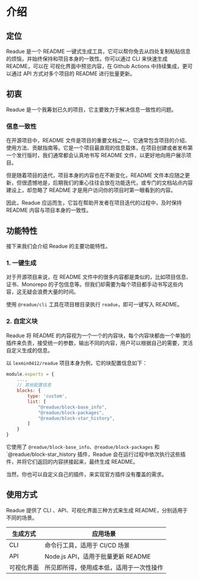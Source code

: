 # 介绍

## 定位

Readue 是一个 README 一键式生成工具，它可以帮你免去从四处复制粘贴信息的烦恼，并始终保持和项目本身的一致性。你可以通过 CLI 来快速生成 README，可以在 可视化界面中预览内容，在 Github Actions 中持续集成，更可以通过 API 方式对多个项目的 README 进行批量更新。

## 初衷

Readue 是一个我筹划已久的项目，它主要致力于解决信息一致性的问题。

### 信息一致性

在开源项目中，README 文件是项目的重要文档之一。它通常包含项目的介绍、使用方法、贡献指南等。它是一个项目最直观的信息载体，在项目创建或者发布第一个发行版时，我们通常都会认真地书写 README 文件，以更好地向用户展示项目。

但是随着项目的迭代，项目本身的内容也在不断变化，README 文件本应随之更新，但很遗憾地是，后期我们的重心往往会放在功能迭代，或专门的文档站点内容建设上，却忽略了 README 才是用户访问你的项目时第一眼看到的内容。

因此，Readue 应运而生，它旨在帮助开发者在项目迭代的过程中，及时保持 README 内容与项目本身的一致性。

## 功能特性

接下来我们会介绍 Readue 的主要功能特性。

### 1. 一键生成

对于开源项目来说，在 README 文件中的很多内容都是类似的，比如项目信息、证书、Monorepo 的子包信息等。但我们却需要为每个项目都手动书写这些内容，这无疑会浪费大量的时间。

使用 `@readue/cli` 工具在项目根目录执行 `readue`，即可一键写入 README。

### 2. 自定义块

Readue 将 README 的内容视为一个一个的内容块，每个内容块都由一个单独的插件来负责，接受统一的参数，输出不同的内容，用户可以根据自己的需要，灵活自定义生成的信息。

以 `lexmin0412/readue` 项目本身为例，它的块配置信息如下：

```js
module.exports = {
	...,
	// 其他配置信息
	blocks: {
		type: 'custom',
		list: [
			"@readue/block-base_info",
			"@readue/block-packages",
			"@readue/block-star_history",
		]
	}
}
```

它使用了 `@readue/block-base_info`、`@readue/block-packages` 和 `@readue/block-star_history 插件，Readue 会在运行过程中依次执行这些插件，并将它们返回的内容拼接起来，最终生成 README。

当然，你也可以自定义自己的插件，来实现官方插件没有覆盖的需求。
## 使用方式

Readue 提供了 CLI 、API、可视化界面三种方式来生成 README，分别适用于不同的场景。

| 生成方式   | 应用场景                                 |
|------------|------------------------------------------|
| CLI        | 命令行工具，适用于 CI/CD 场景            |
| API        | Node.js API，适用于批量更新 README       |
| 可视化界面 | 所见即所得，使用成本低，适用于一次性操作 |


